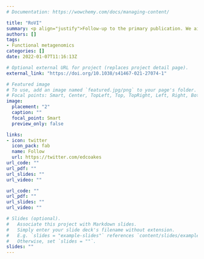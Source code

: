 ```yaml
---
# Documentation: https://wowchemy.com/docs/managing-content/

title: "RoVI"
summary: <p align="justify">Follow-up to the primary publication. We aim to use shotgun metagenomics to identify risk factors for impaired oral rotavirus vaccine efficacy in low-income countries, via microbiome and pathway analysis.</p>
authors: []
tags:
- Functional metagenomics
categories: []
date: 2022-01-07T11:16:13Z

# Optional external URL for project (replaces project detail page).
external_link: "https://doi.org/10.1038/s41467-021-27074-1"

# Featured image
# To use, add an image named `featured.jpg/png` to your page's folder.
# Focal points: Smart, Center, TopLeft, Top, TopRight, Left, Right, BottomLeft, Bottom, BottomRight.
image:
  placement: "2"
  caption: ""
  focal_point: Smart
  preview_only: false

links:
- icon: twitter
  icon_pack: fab
  name: Follow
  url: https://twitter.com/edcoakes
url_code: ""
url_pdf: ""
url_slides: ""
url_video: ""

url_code: ""
url_pdf: ""
url_slides: ""
url_video: ""

# Slides (optional).
#   Associate this project with Markdown slides.
#   Simply enter your slide deck's filename without extension.
#   E.g. `slides = "example-slides"` references `content/slides/example-slides.md`.
#   Otherwise, set `slides = ""`.
slides: ""
---
```

